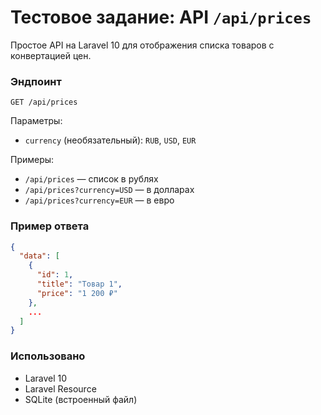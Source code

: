 # Тестовое задание: API `/api/prices`

Простое API на Laravel 10 для отображения списка товаров с конвертацией цен.

### Эндпоинт

```
GET /api/prices
```

Параметры:
- `currency` (необязательный): `RUB`, `USD`, `EUR`

Примеры:
- `/api/prices` — список в рублях
- `/api/prices?currency=USD` — в долларах
- `/api/prices?currency=EUR` — в евро

### Пример ответа

```json
{
  "data": [
    {
      "id": 1,
      "title": "Товар 1",
      "price": "1 200 ₽"
    },
    ...
  ]
}
```

### Использовано

- Laravel 10
- Laravel Resource
- SQLite (встроенный файл)
